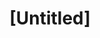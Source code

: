---
pid: CH398
title: "[Untitled]"
location_transcription: city hall
zipcode: '19132'
outside_phl: 
neighborhood: Strawberry Mansion
age: '11'
age_range: 6-13
instagram: 
image_file_name: CH_398.jpg
proposal_transcription: 
topic: Unknown
topic_summary: '0'
type: Other No Form
keywords_other: 
credit: Dutches
image_labels: 
twitter: 
facebook: 
permalink: "/monuments/ch398/"
layout: item-page
---